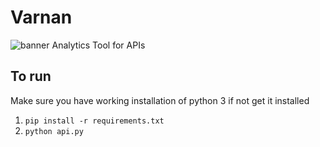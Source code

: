 # Varnan
![banner](https://image.ibb.co/jxLgE7/promo1.png) 
Analytics Tool for APIs
## To run 
Make sure you have working installation of python 3 if not get it installed
1. ```pip install -r requirements.txt```
2. ``` python api.py ```
